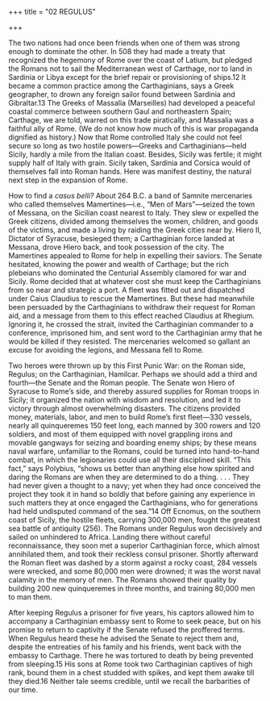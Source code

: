 +++
title = "02 REGULUS"

+++

The two nations had once been friends when one of them was strong enough to dominate the other. In 508 they had made a treaty that recognized the hegemony of Rome over the coast of Latium, but pledged the Romans not to sail the Mediterranean west of Carthage, nor to land in Sardinia or Libya except for the brief repair or provisioning of ships.12 It became a common practice among the Carthaginians, says a Greek geographer, to drown any foreign sailor found between Sardinia and Gibraltar.13 The Greeks of Massalia \(Marseilles\) had developed a peaceful coastal commerce between southern Gaul and northeastern Spain; Carthage, we are told, warred on this trade piratically, and Massalia was a faithful ally of Rome. \(We do not know how much of this is war propaganda dignified as history.\) Now that Rome controlled Italy she could not feel secure so long as two hostile powers—Greeks and Carthaginians—held Sicily, hardly a mile from the Italian coast. Besides, Sicily was fertile; it might supply half of Italy with grain. Sicily taken, Sardinia and Corsica would of themselves fall into Roman hands. Here was manifest destiny, the natural next step in the expansion of Rome.

How to find a *casus belli?* About 264 B.C. a band of Samnite mercenaries who called themselves Mamertines—i.e., “Men of Mars”—seized the town of Messana, on the Sicilian coast nearest to Italy. They slew or expelled the Greek citizens, divided among themselves the women, children, and goods of the victims, and made a living by raiding the Greek cities near by. Hiero II, Dictator of Syracuse, besieged them; a Carthaginian force landed at Messana, drove Hiero back, and took possession of the city. The Mamertines appealed to Rome for help in expelling their saviors. The Senate hesitated, knowing the power and wealth of Carthage; but the rich plebeians who dominated the Centurial Assembly clamored for war and Sicily. Rome decided that at whatever cost she must keep the Carthaginians from so near and strategic a port. A fleet was fitted out and dispatched under Caius Claudius to rescue the Mamertines. But these had meanwhile been persuaded by the Carthaginians to withdraw their request for Roman aid, and a message from them to this effect reached Claudius at Rhegium. Ignoring it, he crossed the strait, invited the Carthaginian commander to a conference, imprisoned him, and sent word to the Carthaginian army that he would be killed if they resisted. The mercenaries welcomed so gallant an excuse for avoiding the legions, and Messana fell to Rome.

Two heroes were thrown up by this First Punic War: on the Roman side, Regulus; on the Carthaginian, Hamilcar. Perhaps we should add a third and fourth—the Senate and the Roman people. The Senate won Hiero of Syracuse to Rome’s side, and thereby assured supplies for Roman troops in Sicily; it organized the nation with wisdom and resolution, and led it to victory through almost overwhelming disasters. The citizens provided money, materials, labor, and men to build Rome’s first fleet—330 vessels, nearly all quinqueremes 150 feet long, each manned by 300 rowers and 120 soldiers, and most of them equipped with novel grappling irons and movable gangways for seizing and boarding enemy ships; by these means naval warfare, unfamiliar to the Romans, could be turned into hand-to-hand combat, in which the legionaries could use all their disciplined skill. “This fact,” says Polybius, “shows us better than anything else how spirited and daring the Romans are when they are determined to do a thing. . . . They had never given a thought to a navy; yet when they had once conceived the project they took it in hand so boldly that before gaining any experience in such matters they at once engaged the Carthaginians, who for generations had held undisputed command of the sea.”14 Off Ecnomus, on the southern coast of Sicily, the hostile fleets, carrying 300,000 men, fought the greatest sea battle of antiquity \(256\). The Romans under Regulus won decisively and sailed on unhindered to Africa. Landing there without careful reconnaissance, they soon met a superior Carthaginian force, which almost annihilated them, and took their reckless consul prisoner. Shortly afterward the Roman fleet was dashed by a storm against a rocky coast, 284 vessels were wrecked, and some 80,000 men were drowned; it was the worst naval calamity in the memory of men. The Romans showed their quality by building 200 new quinqueremes in three months, and training 80,000 men to man them.

After keeping Regulus a prisoner for five years, his captors allowed him to accompany a Carthaginian embassy sent to Rome to seek peace, but on his promise to return to captivity if the Senate refused the proffered terms. When Regulus heard these he advised the Senate to reject them and, despite the entreaties of his family and his friends, went back with the embassy to Carthage. There he was tortured to death by being prevented from sleeping.15 His sons at Rome took two Carthaginian captives of high rank, bound them in a chest studded with spikes, and kept them awake till they died.16 Neither tale seems credible, until we recall the barbarities of our time.


